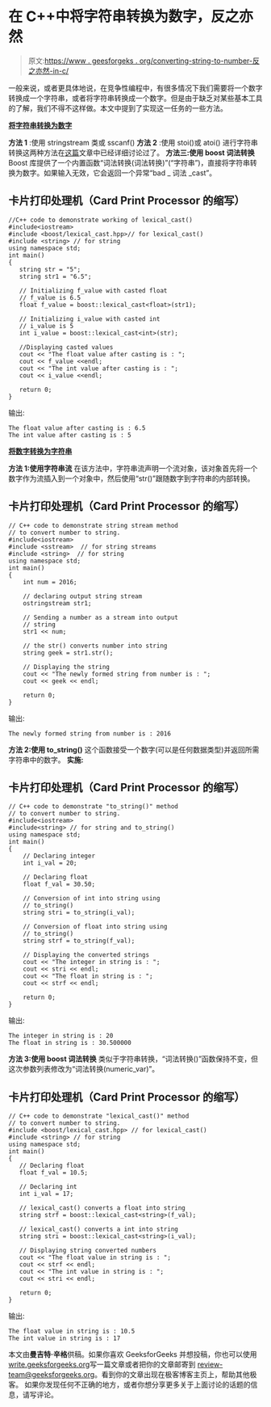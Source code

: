 # 在 C++中将字符串转换为数字，反之亦然

> 原文:[https://www . geesforgeks . org/converting-string-to-number-反之亦然-in-c/](https://www.geeksforgeeks.org/converting-string-to-number-and-vice-versa-in-c/)

一般来说，或者更具体地说，在竞争性编程中，有很多情况下我们需要将一个数字转换成一个字符串，或者将字符串转换成一个数字。但是由于缺乏对某些基本工具的了解，我们不得不这样做。本文中提到了实现这一任务的一些方法。

**<u>将字符串转换为数字</u>**

**方法 1** :使用 stringstream 类或 sscanf()
**方法 2** :使用 stoi()或 atoi()
进行字符串转换这两种方法在[这篇](https://www.geeksforgeeks.org/converting-strings-numbers-cc/)文章中已经详细讨论过了。
**方法三:使用 boost 词法转换**
Boost 库提供了一个内置函数“词法转换(词法转换)”(“字符串”)，直接将字符串转换为数字。如果输入无效，它会返回一个异常“bad _ 词法 _cast”。

## 卡片打印处理机（Card Print Processor 的缩写）

```
//C++ code to demonstrate working of lexical_cast()
#include<iostream>
#include <boost/lexical_cast.hpp>// for lexical_cast()
#include <string> // for string
using namespace std;
int main()
{
   string str = "5";
   string str1 = "6.5";

   // Initializing f_value with casted float
   // f_value is 6.5
   float f_value = boost::lexical_cast<float>(str1);

   // Initializing i_value with casted int
   // i_value is 5
   int i_value = boost::lexical_cast<int>(str);

   //Displaying casted values
   cout << "The float value after casting is : ";
   cout << f_value <<endl;
   cout << "The int value after casting is : ";
   cout << i_value <<endl;

   return 0;
}
```

输出:

```
The float value after casting is : 6.5
The int value after casting is : 5
```

**<u>将数字转换为字符串</u>**

**方法 1:使用字符串流**
在该方法中，字符串流声明一个流对象，该对象首先将一个数字作为流插入到一个对象中，然后使用“str()”跟随数字到字符串的内部转换。

## 卡片打印处理机（Card Print Processor 的缩写）

```
// C++ code to demonstrate string stream method
// to convert number to string.
#include<iostream>
#include <sstream>  // for string streams
#include <string>  // for string
using namespace std;
int main()
{
    int num = 2016;

    // declaring output string stream
    ostringstream str1;

    // Sending a number as a stream into output
    // string
    str1 << num;

    // the str() converts number into string
    string geek = str1.str();

    // Displaying the string
    cout << "The newly formed string from number is : ";
    cout << geek << endl;

    return 0;
}
```

输出:

```
The newly formed string from number is : 2016
```

**方法 2:使用 to_string()**
这个函数接受一个数字(可以是任何数据类型)并返回所需字符串中的数字。
**实施:**

## 卡片打印处理机（Card Print Processor 的缩写）

```
// C++ code to demonstrate "to_string()" method
// to convert number to string.
#include<iostream>
#include<string> // for string and to_string()
using namespace std;
int main()
{
    // Declaring integer
    int i_val = 20;

    // Declaring float
    float f_val = 30.50;

    // Conversion of int into string using
    // to_string()
    string stri = to_string(i_val);

    // Conversion of float into string using
    // to_string()
    string strf = to_string(f_val);

    // Displaying the converted strings
    cout << "The integer in string is : ";
    cout << stri << endl;
    cout << "The float in string is : ";
    cout << strf << endl;

    return 0;   
}
```

输出:

```
The integer in string is : 20
The float in string is : 30.500000
```

**方法 3:使用 boost 词法转换**
类似于字符串转换，“词法转换()”函数保持不变，但这次参数列表修改为“词法转换(numeric_var)”。

## 卡片打印处理机（Card Print Processor 的缩写）

```
// C++ code to demonstrate "lexical_cast()" method
// to convert number to string.
#include <boost/lexical_cast.hpp> // for lexical_cast()
#include <string> // for string
using namespace std;
int main()
{ 
   // Declaring float
   float f_val = 10.5;

   // Declaring int
   int i_val = 17;

   // lexical_cast() converts a float into string
   string strf = boost::lexical_cast<string>(f_val);

   // lexical_cast() converts a int into string
   string stri = boost::lexical_cast<string>(i_val);

   // Displaying string converted numbers
   cout << "The float value in string is : ";
   cout << strf << endl;
   cout << "The int value in string is : ";
   cout << stri << endl;

   return 0;  
}
```

输出:

```
The float value in string is : 10.5
The int value in string is : 17
```

本文由**曼吉特·辛格**供稿。如果你喜欢 GeeksforGeeks 并想投稿，你也可以使用[write.geeksforgeeks.org](https://write.geeksforgeeks.org)写一篇文章或者把你的文章邮寄到 review-team@geeksforgeeks.org。看到你的文章出现在极客博客主页上，帮助其他极客。
如果你发现任何不正确的地方，或者你想分享更多关于上面讨论的话题的信息，请写评论。
